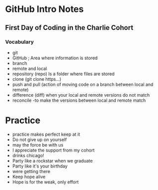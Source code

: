 # GitHub Intro Notes
## First Day of Coding in the Charlie Cohort
### Vocabulary
- git
- GitHub ; Area where information is stored
- branch
- remote and local
- repository (repo) Is a folder where files are stored
- clone (git clone https...)
- push and pull (action of moving code on a branch between local and remote)
- difference (diff) when your local and remote versions do not match
- reconcile -to make the versions between local and remote match
# Practice
- practice makes perfect keep at it
- Do not give up on yourself
- may the force be with us
- I appreciate the support from my cohort
- drinks chicago!
- Party like a rockstar when we graduate
- Party like it's your birthday
- were getting there
- Keep hope alive
- Hope is for the weak, only effort